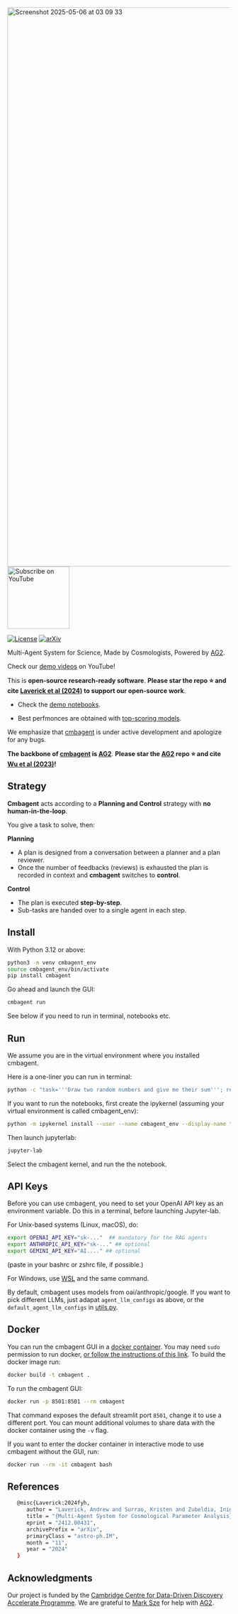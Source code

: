 
<img width="1259" alt="Screenshot 2025-05-06 at 03 09 33" src="https://github.com/user-attachments/assets/750ab69f-53c9-449f-9bb6-f926a95631f5" />


<a href="https://www.youtube.com/@cmbagent" target="_blank">
    <img src="https://img.shields.io/badge/YouTube-Subscribe-red?style=flat-square&logo=youtube" alt="Subscribe on YouTube" width="140"/>
</a> 

[![License](https://img.shields.io/badge/license-MIT-blue.svg)](LICENSE) [![arXiv](https://img.shields.io/badge/arXiv-2412.00431-b31b1b.svg)](https://arxiv.org/abs/2412.00431) 

Multi-Agent System for Science, Made by Cosmologists, Powered by [AG2](https://github.com/ag2ai/ag2).

Check our [demo videos](https://www.youtube.com/@cmbagent) on YouTube!

This is **open-source research-ready software**.  **Please star the  repo ⭐ and cite [Laverick et al (2024)](#reference) to support our open-source work**. 

- Check the [demo notebooks](https://github.com/CMBAgents/cmbagent/tree/main/docs/notebooks).

- Best perfmonces are obtained with [top-scoring models](https://lmarena.ai/?leaderboard).

We emphasize that [cmbagent](https://github.com/CMBAgents/cmbagent) is under active development and apologize for any bugs. 

**The backbone of [cmbagent](https://github.com/CMBAgents/cmbagent) is [AG2](https://github.com/ag2ai/ag2)**. **Please star the [AG2](https://github.com/ag2ai/ag2) repo ⭐ and cite [Wu et al (2023)](https://arxiv.org/abs/2308.08155)!**

## Strategy

**Cmbagent** acts according to a **Planning and Control** strategy with **no human-in-the-loop**.

You give a task to solve, then:

**Planning**

- A plan is designed from a conversation between a planner and a plan reviewer.
- Once the number of feedbacks (reviews) is exhausted the plan is recorded in context and **cmbagent** switches to **control**.

**Control**

- The plan is executed **step-by-step**.
- Sub-tasks are handed over to a single agent in each step.

## Install 

With Python 3.12 or above:

```bash
python3 -m venv cmbagent_env
source cmbagent_env/bin/activate
pip install cmbagent
```

Go ahead and launch the GUI:

```bash
cmbagent run
```

See below if you need to run in terminal, notebooks etc.

## Run

We assume you are in the virtual environment where you installed cmbagent. 

Here is a one-liner you can run in terminal:

```bash
python -c "task='''Draw two random numbers and give me their sum'''; results=cmbagent.one_shot(task, max_rounds=50, agent='engineer', engineer_model='gpt-4o-mini');"
```

If you want to run the notebooks, first create the ipykernel (assuming your virtual environment is called cmbagent_env):

```bash
python -m ipykernel install --user --name cmbagent_env --display-name "Python (cmbagent_env)"
```

Then launch jupyterlab:

```bash
jupyter-lab
```

Select the cmbagent kernel, and run the the notebook. 


## API Keys

Before you can use cmbagent, you need to set your OpenAI API key as an environment variable. Do this in a terminal, before launching Jupyter-lab.

For Unix-based systems (Linux, macOS), do:

```bash
export OPENAI_API_KEY="sk-..."  ## mandatory for the RAG agents
export ANTHROPIC_API_KEY="sk-..." ## optional 
export GEMINI_API_KEY="AI...." ## optional 
```
(paste in your bashrc or zshrc file, if possible.)

For Windows, use [WSL](https://learn.microsoft.com/en-us/windows/wsl/install) and the same command.

By default, cmbagent uses models from oai/anthropic/google. If you want to pick different LLMs, just adapat `agent_llm_configs` as above, or the `default_agent_llm_configs` in [utils.py](https://github.com/CMBAgents/cmbagent/blob/main/cmbagent/utils.py).

## Docker

You can run the cmbagent GUI in a [docker container](https://www.docker.com/). You may need `sudo` permission to run docker, [or follow the instructions of this link](https://docs.docker.com/engine/install/linux-postinstall/). To build the docker image run:

```bash
docker build -t cmbagent .
```

To run the cmbagent GUI:

```bash
docker run -p 8501:8501 --rm cmbagent
```

That command exposes the default streamlit port `8501`, change it to use a different port. You can mount additional volumes to share data with the docker container using the `-v` flag.

If you want to enter the docker container in interactive mode to use cmbagent without the GUI, run:

```bash
docker run --rm -it cmbagent bash
```

## References

```bash
   @misc{Laverick:2024fyh,
      author = "Laverick, Andrew and Surrao, Kristen and Zubeldia, Inigo and Bolliet, Boris and Cranmer, Miles and Lewis, Antony and Sherwin, Blake and Lesgourgues, Julien",
      title = "{Multi-Agent System for Cosmological Parameter Analysis}",
      eprint = "2412.00431",
      archivePrefix = "arXiv",
      primaryClass = "astro-ph.IM",
      month = "11",
      year = "2024"
   }
```


## Acknowledgments

Our project is funded by the [Cambridge Centre for Data-Driven Discovery Accelerate Programme](https://science.ai.cam.ac.uk). We are grateful to [Mark Sze](https://github.com/marklysze) for help with [AG2](https://github.com/ag2ai/ag2).







